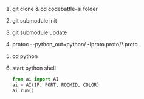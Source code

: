 1.  git clone & cd codebattle-ai folder
2.  git submodule init
3.  git submodule update
4.  protoc --python_out=python/ -Iproto proto/*.proto
5.  cd python
6.  start python shell

    ```python
    from ai import AI
    ai = AI(IP, PORT, ROOMID, COLOR)
    ai.run()
    ```
